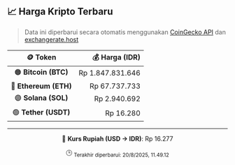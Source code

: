 

<!-- HARGA_KRIPTO -->
## 📈 Harga Kripto Terbaru

> Data ini diperbarui secara otomatis menggunakan [CoinGecko API](https://www.coingecko.com/) dan [exchangerate.host](https://exchangerate.host/)

<div align="center">

| 🪙 Token | 💰 Harga (IDR) |
|:------:|---------------:|
| 🟠 **Bitcoin (BTC)**   | Rp 1.847.831.646 |
| 🔵 **Ethereum (ETH)**  | Rp 67.737.733 |
| 🟣 **Solana (SOL)**    | Rp 2.940.692 |
| 🟢 **Tether (USDT)**   | Rp 16.280 |

---

💱 **Kurs Rupiah (USD → IDR)**: Rp 16.277

🕒 <sub>Terakhir diperbarui: 20/8/2025, 11.49.12</sub>

</div>
<!-- /HARGA_KRIPTO -->